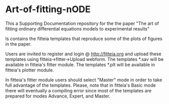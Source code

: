 # Art-of-fitting-nODE


This a Supporting Documentation repository for the the paper "The art of fitting ordinary differential equations models to experimental results"

Is contains the fitteia templates that reproduce some of the plots of figures in the paper.

Users are invited to register and login @ http://fitteia.org and upload these templates using fitteia->fitter->Upload webform.
The templates *.sav will be available in fitteia's fitter module. The templates *.plt will be available in fitteia's plotter module.

In fitteia's fitter module users should select "Master" mode in order to take full advantage of the templates. Please, note that in 
fitteia's Basic mode there will eventually a compiling error since most of the templates are prepared for modes Advance, Expert, and Master. 

